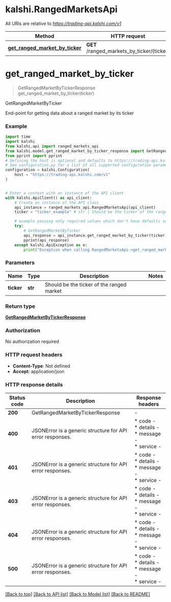 # kalshi.RangedMarketsApi

All URIs are relative to *https://trading-api.kalshi.com/v1*

Method | HTTP request | Description
------------- | ------------- | -------------
[**get_ranged_market_by_ticker**](RangedMarketsApi.md#get_ranged_market_by_ticker) | **GET** /ranged_markets_by_ticker/{ticker} | GetRangedMarketByTicker


# **get_ranged_market_by_ticker**
> GetRangedMarketByTickerResponse get_ranged_market_by_ticker(ticker)

GetRangedMarketByTicker

End-point for getting data about a ranged market by its ticker

### Example

```python
import time
import kalshi
from kalshi.api import ranged_markets_api
from kalshi.model.get_ranged_market_by_ticker_response import GetRangedMarketByTickerResponse
from pprint import pprint
# Defining the host is optional and defaults to https://trading-api.kalshi.com/v1
# See configuration.py for a list of all supported configuration parameters.
configuration = kalshi.Configuration(
    host = "https://trading-api.kalshi.com/v1"
)


# Enter a context with an instance of the API client
with kalshi.ApiClient() as api_client:
    # Create an instance of the API class
    api_instance = ranged_markets_api.RangedMarketsApi(api_client)
    ticker = "ticker_example" # str | Should be the ticker of the ranged market

    # example passing only required values which don't have defaults set
    try:
        # GetRangedMarketByTicker
        api_response = api_instance.get_ranged_market_by_ticker(ticker)
        pprint(api_response)
    except kalshi.ApiException as e:
        print("Exception when calling RangedMarketsApi->get_ranged_market_by_ticker: %s\n" % e)
```


### Parameters

Name | Type | Description  | Notes
------------- | ------------- | ------------- | -------------
 **ticker** | **str**| Should be the ticker of the ranged market |

### Return type

[**GetRangedMarketByTickerResponse**](GetRangedMarketByTickerResponse.md)

### Authorization

No authorization required

### HTTP request headers

 - **Content-Type**: Not defined
 - **Accept**: application/json


### HTTP response details
| Status code | Description | Response headers |
|-------------|-------------|------------------|
**200** | GetRangedMarketByTickerResponse |  -  |
**400** | JSONError is a generic structure for API error responses. |  * code -  <br>  * details -  <br>  * message -  <br>  * service -  <br>  |
**401** | JSONError is a generic structure for API error responses. |  * code -  <br>  * details -  <br>  * message -  <br>  * service -  <br>  |
**403** | JSONError is a generic structure for API error responses. |  * code -  <br>  * details -  <br>  * message -  <br>  * service -  <br>  |
**404** | JSONError is a generic structure for API error responses. |  * code -  <br>  * details -  <br>  * message -  <br>  * service -  <br>  |
**500** | JSONError is a generic structure for API error responses. |  * code -  <br>  * details -  <br>  * message -  <br>  * service -  <br>  |

[[Back to top]](#) [[Back to API list]](../README.md#documentation-for-api-endpoints) [[Back to Model list]](../README.md#documentation-for-models) [[Back to README]](../README.md)

